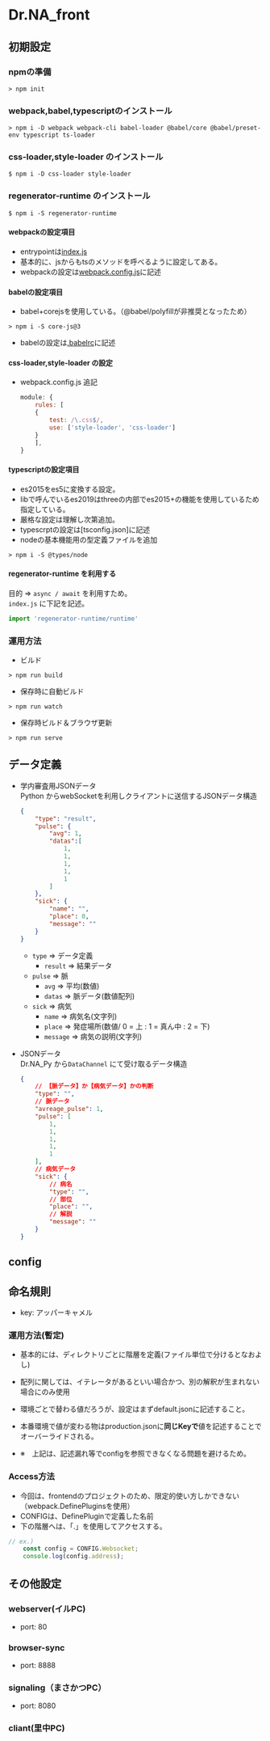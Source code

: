 # Dr.NA_front

## 初期設定

### npmの準備

```shell
> npm init
```

### webpack,babel,typescriptのインストール

```shell
> npm i -D webpack webpack-cli babel-loader @babel/core @babel/preset-env typescript ts-loader
```

### css-loader,style-loader のインストール

``` shell
$ npm i -D css-loader style-loader
```

### regenerator-runtime のインストール

``` shell
$ npm i -S regenerator-runtime
```

#### webpackの設定項目

- entrypointは[index.js](./src/index.js)
- 基本的に、jsからもtsのメソッドを呼べるように設定してある。
- webpackの設定は[webpack.config.js](./webpack.config.js)に記述

#### babelの設定項目

- babel+corejsを使用している。（@babel/polyfillが非推奨となったため）

```shell
> npm i -S core-js@3
```

- babelの設定は[.babelrc](./.babelrc)に記述

#### css-loader,style-loader の設定

- webpack.config.js 追記

    ``` js
    module: {
        rules: [
        {
            test: /\.css$/,
            use: ['style-loader', 'css-loader']
        }
        ],
    }
    ```

#### typescriptの設定項目

- es2015をes5に変換する設定。
- libで呼んでいるes2019はthreeの内部でes2015+の機能を使用しているため指定している。
- 厳格な設定は理解し次第追加。
- typescrptの設定は[tsconfig.json]に記述
- nodeの基本機能用の型定義ファイルを追加

```shell
> npm i -S @types/node
```

#### regenerator-runtime を利用する

目的 => `async / await` を利用すため。<br />
`index.js`  に下記を記述。

``` js
import 'regenerator-runtime/runtime'
```

### 運用方法

- ビルド

```shell
> npm run build
```

- 保存時に自動ビルド

```shell
> npm run watch
```

- 保存時ビルド＆ブラウザ更新

```shell
> npm run serve
```

## データ定義

- 学内審査用JSONデータ<br />
    Python からwebSocketを利用しクライアントに送信するJSONデータ構造

    ``` json
    {
        "type": "result",
        "pulse": {
            "avg": 1,
            "datas":[
                1,
                1,
                1,
                1,
                1
            ]
        },
        "sick": {
            "name": "",
            "place": 0,
            "message": ""
        }
    }
    ```

    - `type` => データ定義
        - `result` => 結果データ
    - `pulse` => 脈
        - `avg` => 平均(数値)
        - `datas` => 脈データ(数値配列)
    - `sick` => 病気
        - `name` => 病気名(文字列)
        - `place` => 発症場所(数値/ 0 = 上 : 1 = 真ん中 : 2 = 下)
        - `message` => 病気の説明(文字列)

- JSONデータ<br >
    Dr.NA_Py から`DataChannel` にて受け取るデータ構造

    ``` json
    {
        // 【脈データ】か【病気データ】かの判断
        "type": "",
        // 脈データ
        "avreage_pulse": 1,
        "pulse": [
            1,
            1,
            1,
            1,
            1
        ],
        // 病気データ
        "sick": {
            // 病名
            "type": "",
            // 部位
            "place": "",
            // 解説
            "message": ""
        }
    }
    ```

## config

## 命名規則

- key: アッパーキャメル

### 運用方法(暫定)

- 基本的には、ディレクトリごとに階層を定義(ファイル単位で分けるとなおよし)
- 配列に関しては、イテレータがあるといい場合かつ、別の解釈が生まれない場合にのみ使用

- 環境ごとで替わる値だろうが、設定はまずdefault.jsonに記述すること。
- 本番環境で値が変わる物はproduction.jsonに**同じKeyで**値を記述することでオーバーライドされる。
- ※　上記は、記述漏れ等でconfigを参照できなくなる問題を避けるため。

### Access方法

- 今回は、frontendのプロジェクトのため、限定的使い方しかできない（webpack.DefinePluginsを使用）
- CONFIGは、DefinePluginで定義した名前
- 下の階層へは、「.」を使用してアクセスする。

``` js
// ex.)
    const config = CONFIG.Websocket;
    console.log(config.address);
```

## その他設定

### webserver(イルPC)

- port: 80

### browser-sync

- port: 8888

### signaling（まさかつPC）

- port: 8080

### cliant(里中PC)
